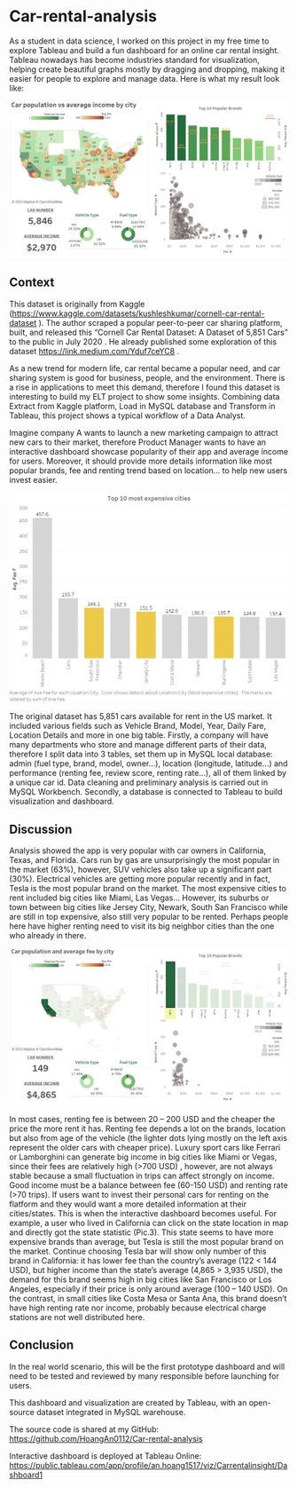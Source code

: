 # Car-rental-analysis

As a student in data science, I worked on this project in my free time to explore Tableau and build a fun dashboard for an online car rental insight. Tableau nowadays has become industries standard for visualization, helping create beautiful graphs mostly by dragging and dropping, making it easier for people to explore and manage data. Here is what my result look like:

![](Picture/Dashboard.png)

## Context

This dataset is originally from Kaggle (https://www.kaggle.com/datasets/kushleshkumar/cornell-car-rental-dataset ). The author scraped a popular peer-to-peer car sharing platform, built, and released this “Cornell Car Rental Dataset: A Dataset of 5,851 Cars” to the public in July 2020 . He already published some exploration of this dataset https://link.medium.com/Yduf7ceYC8 . 

As a new trend for modern life, car rental became a popular need, and car sharing system is good for business, people, and the environment. There is a rise in applications to meet this demand, therefore I found this dataset is interesting to build my ELT project to show some insights. Combining data Extract from Kaggle platform, Load in MySQL database and Transform in Tableau, this project shows a typical workflow of a Data Analyst. 


Imagine company A wants to launch a new marketing campaign to attract new cars to their market, therefore Product Manager wants to have an interactive dashboard showcase popularity of their app and average income for users. Moreover, it should provide more details information like most popular brands, fee and renting trend based on location… to help new users invest easier.

![](Picture/Top-10.png)

The original dataset has 5,851 cars available for rent in the US market. It included various fields such as Vehicle Brand, Model, Year, Daily Fare, Location Details and more in one big table. Firstly, a company will have many departments who store and manage different parts of their data, therefore I split data into 3 tables, set them up in MySQL local database: admin (fuel type, brand, model, owner…), location (longitude, latitude…) and performance (renting fee, review score, renting rate…), all of them linked by a unique car id. Data cleaning and preliminary analysis is carried out in MySQL Workbench. Secondly, a database is connected to Tableau to build visualization and dashboard.


## Discussion
Analysis showed the app is very popular with car owners in California, Texas, and Florida. Cars run by gas are unsurprisingly the most popular in the market (63%), however, SUV vehicles also take up a significant part (30%). Electrical vehicles are getting more popular recently and in fact, Tesla is the most popular brand on the market. The most expensive cities to rent included big cities like Miami, Las Vegas… However, its suburbs or town between big cities like Jersey City, Newark, South San Francisco while are still in top expensive, also still very popular to be rented. Perhaps people here have higher renting need to visit its big neighbor cities than the one who already in there.

![](Picture/texas-tesla.png)

In most cases, renting fee is between 20 – 200 USD and the cheaper the price the more rent it has. Renting fee depends a lot on the brands, location but also from age of the vehicle (the lighter dots lying mostly on the left axis represent the older cars with cheaper price). Luxury sport cars like Ferrari or Lamborghini can generate big income in big cities like Miami or Vegas, since their fees are relatively high (>700 USD) , however, are not always stable because a small fluctuation in trips can affect strongly on income. Good income must be a balance between fee (60-150 USD) and renting rate (>70 trips). 
If users want to invest their personal cars for renting on the flatform and they would want a more detailed information at their cities/states. This is when the interactive dashboard becomes useful. For example, a user who lived in California can click on the state location in map and directly got the state statistic (Pic.3). This state seems to have more expensive brands than average, but Tesla is still the most popular brand on the market. Continue choosing Tesla bar will show only number of this brand in California: it has lower fee than the country’s average (122 < 144 USD), but higher income than the state’s average (4,865 > 3,935 USD), the demand for this brand seems high in big cities like San Francisco or Los Angeles, especially if their price is only around average (100 – 140 USD). On the contrast, in small cities like Costa Mesa or Santa Ana, this brand doesn’t have high renting rate nor income, probably because electrical charge stations are not well distributed here. 

## Conclusion

In the real world scenario, this will be the first prototype dashboard and will need to be  tested and reviewed by many responsible before launching for users. 

This dashboard and visualization are created by Tableau, with an open-source dataset integrated in MySQL warehouse. 

The source code is shared at my GitHub: https://github.com/HoangAn0112/Car-rental-analysis

Interactive dashboard is deployed at Tableau Online: https://public.tableau.com/app/profile/an.hoang1517/viz/Carrentalinsight/Dashboard1

